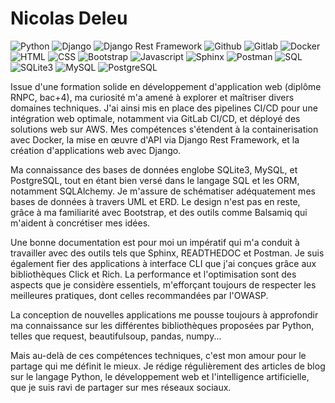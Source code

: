 # Nicolas Deleu

![Python](https://s3.dualstack.us-east-2.amazonaws.com/pythondotorg-assets/media/community/logos/python-logo-only.png) ![Django](link_to_django_badge) ![Django Rest Framework](link_to_drf_badge) ![Github](link_to_github_badge) ![Gitlab](link_to_gitlab_badge) ![Docker](link_to_docker_badge) ![HTML](link_to_html_badge) ![CSS](link_to_css_badge) ![Bootstrap](link_to_bootstrap_badge) ![Javascript](link_to_javascript_badge) ![Sphinx](link_to_sphinx_badge) ![Postman](link_to_postman_badge) ![SQL](link_to_sql_badge) ![SQLite3](link_to_sqlite3_badge) ![MySQL](link_to_mysql_badge) ![PostgreSQL](link_to_postgresql_badge)

Issue d'une formation solide en développement d'application web (diplôme RNPC, bac+4), ma curiosité m'a amené à explorer et maîtriser divers domaines techniques. J'ai ainsi mis en place des pipelines CI/CD pour une intégration web optimale, notamment via GitLab CI/CD, et déployé des solutions web sur AWS. Mes compétences s'étendent à la containerisation avec Docker, la mise en œuvre d'API via Django Rest Framework, et la création d'applications web avec Django.

Ma connaissance des bases de données englobe SQLite3, MySQL, et PostgreSQL, tout en étant bien versé dans le langage SQL et les ORM, notamment SQLAlchemy. Je m'assure de schématiser adéquatement mes bases de données à travers UML et ERD. Le design n'est pas en reste, grâce à ma familiarité avec Bootstrap, et des outils comme Balsamiq qui m'aident à concrétiser mes idées.

Une bonne documentation est pour moi un impératif qui m'a conduit à travailler avec des outils tels que Sphinx, READTHEDOC et Postman. Je suis également fier des applications à interface CLI que j'ai conçues grâce aux bibliothèques Click et Rich. La performance et l'optimisation sont des aspects que je considère essentiels, m'efforçant toujours de respecter les meilleures pratiques, dont celles recommandées par l'OWASP.

La conception de nouvelles applications me pousse toujours à approfondir ma connaissance sur les différentes bibliothèques proposées par Python, telles que request, beautifulsoup, pandas, numpy...

Mais au-delà de ces compétences techniques, c'est mon amour pour le partage qui me définit le mieux. Je rédige régulièrement des articles de blog sur le langage Python, le développement web et l'intelligence artificielle, que je suis ravi de partager sur mes réseaux sociaux.

